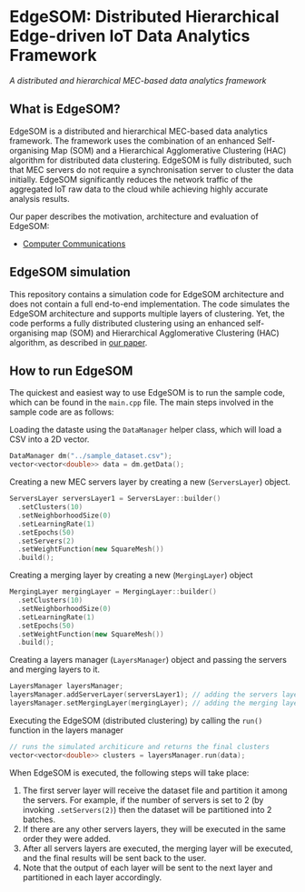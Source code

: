 # EdgeSOM: Distributed Hierarchical Edge-driven IoT Data Analytics Framework
*A distributed and hierarchical MEC-based data analytics framework*

## What is EdgeSOM?
EdgeSOM is a distributed and hierarchical MEC-based data analytics framework. The framework uses the combination of an enhanced Self-organising Map (SOM)
and a Hierarchical Agglomerative Clustering (HAC) algorithm for distributed data clustering. EdgeSOM is fully distributed, such that MEC servers do not require a synchronisation server to cluster the data initially. EdgeSOM significantly reduces the network traffic of the aggregated IoT raw data to the cloud while achieving highly accurate analysis results.

Our paper describes the motivation, architecture and evaluation of EdgeSOM:
- [Computer Communications](https://www.sciencedirect.com/science/article/pii/S0140366421000906)

## EdgeSOM simulation
This repository contains a simulation code for EdgeSOM architecture and does not contain a full end-to-end implementation. The code simulates the EdgeSOM architecture and supports multiple layers of clustering. Yet, the code performs a fully distributed clustering using an enhanced self-organising map (SOM) and Hierarchical Agglomerative Clustering (HAC) algorithm, as described in [our paper](https://www.sciencedirect.com/science/article/pii/S0140366421000906).

## How to run EdgeSOM
The quickest and easiest way to use EdgeSOM is to run the sample code, which can be found in the ``main.cpp`` file.
The main steps involved in the sample code are as follows:

Loading the dataste using the ``DataManager`` helper class, which will load a CSV into a 2D vector.
```cpp
DataManager dm("../sample_dataset.csv");
vector<vector<double>> data = dm.getData();
```
Creating a new MEC servers layer by creating a new (``ServersLayer``) object.
```cpp
ServersLayer serversLayer1 = ServersLayer::builder()
  .setClusters(10)
  .setNeighborhoodSize(0)
  .setLearningRate(1)
  .setEpochs(50)
  .setServers(2)
  .setWeightFunction(new SquareMesh())
  .build();
```
Creating a merging layer by creating a new (``MergingLayer``) object
```cpp
MergingLayer mergingLayer = MergingLayer::builder()
  .setClusters(10)
  .setNeighborhoodSize(0)
  .setLearningRate(1)
  .setEpochs(50)
  .setWeightFunction(new SquareMesh())
  .build();
```

Creating a layers manager (``LayersManager``) object and passing the servers and merging layers to it.
```cpp
LayersManager layersManager;
layersManager.addServerLayer(serversLayer1); // adding the servers layer
layersManager.setMergingLayer(mergingLayer); // adding the merging layer
```

Executing the EdgeSOM (distributed clustering) by calling the ``run()`` function in the layers manager
```cpp
// runs the simulated architicure and returns the final clusters
vector<vector<double>> clusters = layersManager.run(data);
```

When EdgeSOM is executed, the following steps will take place:
1. The first server layer will receive the dataset file and partition it among the servers. For example, if the number of servers is set to 2 (by invoking ``.setServers(2)``) then the dataset will be partitioned into 2 batches.
2. If there are any other servers layers, they will be executed in the same order they were added.
3. After all servers layers are executed, the merging layer will be executed, and the final results will be sent back to the user.
4. Note that the output of each layer will be sent to the next layer and partitioned in each layer accordingly.

